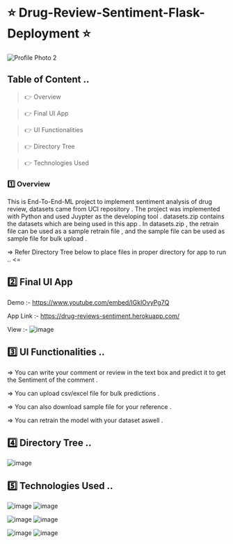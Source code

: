 # :star: Drug-Review-Sentiment-Flask-Deployment :star: #

![Profile Photo 2](https://user-images.githubusercontent.com/52499914/119252278-f6004c00-bbc8-11eb-8cfc-babcdffccf3a.jpg)

## Table of Content .. ##
> :point_right: Overview

> :point_right: Final UI App

> :point_right: UI Functionalities

> :point_right: Directory Tree

> :point_right: Technologies Used

### :one: Overview 
This is End-To-End-ML project to implement sentiment analysis of drug review, datasets came from UCI repository .
The project was implemented with Python and used Juypter as the developing tool . datasets.zip contains the datasets which are being used in this app .
In datasets.zip , the retrain file can be used as a sample retrain file , and the sample file can be used as sample file for bulk upload .

=> Refer Directory Tree below to place files in proper directory for app to run .. <=

## :two: Final UI App 
Demo :- https://www.youtube.com/embed/IGklOvyPg7Q

App Link :- https://drug-reviews-sentiment.herokuapp.com/

View :-
![image](https://user-images.githubusercontent.com/52499914/91665029-74373280-eb10-11ea-9320-923bf0f7904a.png)

## :three: UI Functionalities ..
=> You can write your comment or review in the text box and predict it to get the Sentiment of the comment .

=> You can upload csv/excel file for bulk predictions .

=> You can also download sample file for your reference .

=> You can retrain the model with your dataset aswell .

## :four: Directory Tree ..

![image](https://user-images.githubusercontent.com/52499914/91889047-ce6bfb00-ecaa-11ea-861a-e68542f3ade6.png)

## :five: Technologies Used ..

![image](https://user-images.githubusercontent.com/52499914/91667103-b9af2c00-eb1f-11ea-94aa-0bc19ffe0c8d.png)
![image](https://user-images.githubusercontent.com/52499914/91667123-d2b7dd00-eb1f-11ea-9eb7-0443570b03bb.png)

![image](https://user-images.githubusercontent.com/52499914/91666855-fbd76e00-eb1d-11ea-965e-d3b15eefb017.png)
![image](https://user-images.githubusercontent.com/52499914/91666935-a0f24680-eb1e-11ea-87e9-cc08f2037a3d.png)

![image](https://user-images.githubusercontent.com/52499914/91666961-d8f98980-eb1e-11ea-86e7-c4c898d3f91d.png)
![image](https://user-images.githubusercontent.com/52499914/91666977-f7f81b80-eb1e-11ea-916f-5368f04586ca.png)
